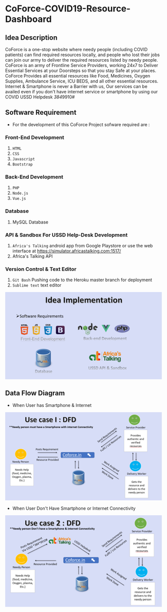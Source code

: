 # CoForce-COVID19-Resource-Dashboard

## Idea Description

CoForce is a one-stop website where needy people (including COVID patients) can find required resources locally, and people who lost their jobs can join our army to deliver the required resources listed by needy people. CoForce is an army of Frontline Service Providers, working 24x7 to Deliver Essential Services at your Doorsteps so that you stay Safe at your places. CoForce Provides all essential resources like Food, Medicines, Oxygen Supplies, Ambulance Service, ICU BEDS, and all other essential resources.  Internet &amp; Smartphone is never a Barrier with us, Our services can be availed even if you don't have internet service or smartphone by using our COVID USSD Helpdesk *384*9910#

## Software Requirement

- For the development of this CoForce Project sofware required are :

### Front-End Development

1.  `HTML`
2.  `CSS`
3.  `Javascript`
4.  `Bootstrap`

### Back-End Development

1. `PHP`
2. `Node.js`
3. `Vue.js`

### Database

1. MySQL Database

### API & Sandbox For USSD Help-Desk Development

1. `Africa's Talking` android app from Google Playstore or use the web interface at https://simulator.africastalking.com:1517/
2.  Africa's Talking API 

### Version Control & Text Editor 

1. `Git Bash` Pushing code to the Heroku master branch for deployment
2. `Sublime text` text editor



![alt text](https://github.com/nishant8509/CoForce-COVID19-Resource-Dashboard/blob/master/sw.png)


## Data Flow Diagram

- When User has Smartphone & Internet 

![alt text](https://github.com/nishant8509/CoForce-COVID19-Resource-Dashboard/blob/master/dfd1.png)

- When User Don't Have Smartphone or Internet Connectivity

![alt text](https://github.com/nishant8509/CoForce-COVID19-Resource-Dashboard/blob/master/dfd2.png)



